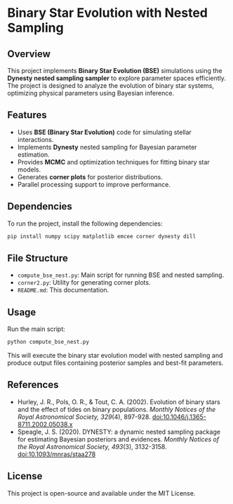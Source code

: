 # Binary Star Evolution with Nested Sampling

## Overview
This project implements **Binary Star Evolution (BSE)** simulations using the **Dynesty nested sampling sampler** to explore parameter spaces efficiently. The project is designed to analyze the evolution of binary star systems, optimizing physical parameters using Bayesian inference.

## Features
- Uses **BSE (Binary Star Evolution)** code for simulating stellar interactions.
- Implements **Dynesty** nested sampling for Bayesian parameter estimation.
- Provides **MCMC** and optimization techniques for fitting binary star models.
- Generates **corner plots** for posterior distributions.
- Parallel processing support to improve performance.

## Dependencies
To run the project, install the following dependencies:

```bash
pip install numpy scipy matplotlib emcee corner dynesty dill
```

## File Structure
- `compute_bse_nest.py`: Main script for running BSE and nested sampling.
- `corner2.py`: Utility for generating corner plots.
- `README.md`: This documentation.

## Usage
Run the main script:

```bash
python compute_bse_nest.py
```

This will execute the binary star evolution model with nested sampling and produce output files containing posterior samples and best-fit parameters.

## References
- Hurley, J. R., Pols, O. R., & Tout, C. A. (2002). Evolution of binary stars and the effect of tides on binary populations. *Monthly Notices of the Royal Astronomical Society, 329*(4), 897-928. [doi:10.1046/j.1365-8711.2002.05038.x](https://doi.org/10.1046/j.1365-8711.2002.05038.x)
- Speagle, J. S. (2020). DYNESTY: a dynamic nested sampling package for estimating Bayesian posteriors and evidences. *Monthly Notices of the Royal Astronomical Society, 493*(3), 3132-3158. [doi:10.1093/mnras/staa278](https://doi.org/10.1093/mnras/staa278)

## License
This project is open-source and available under the MIT License.
